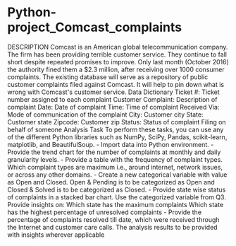 # Python-project_Comcast_complaints
DESCRIPTION  Comcast is an American global telecommunication company. The firm has been providing terrible customer service. They continue to fall short despite repeated promises to improve. Only last month (October 2016) the authority fined them a $2.3 million, after receiving over 1000 consumer complaints. The existing database will serve as a repository of public customer complaints filed against Comcast. It will help to pin down what is wrong with Comcast's customer service.  Data Dictionary  Ticket #: Ticket number assigned to each complaint Customer Complaint: Description of complaint Date: Date of complaint Time: Time of complaint Received Via: Mode of communication of the complaint City: Customer city State: Customer state Zipcode: Customer zip Status: Status of complaint Filing on behalf of someone Analysis Task  To perform these tasks, you can use any of the different Python libraries such as NumPy, SciPy, Pandas, scikit-learn, matplotlib, and BeautifulSoup.  - Import data into Python environment. - Provide the trend chart for the number of complaints at monthly and daily granularity levels. - Provide a table with the frequency of complaint types.  Which complaint types are maximum i.e., around internet, network issues, or across any other domains. - Create a new categorical variable with value as Open and Closed. Open &amp; Pending is to be categorized as Open and Closed &amp; Solved is to be categorized as Closed. - Provide state wise status of complaints in a stacked bar chart. Use the categorized variable from Q3. Provide insights on:  Which state has the maximum complaints Which state has the highest percentage of unresolved complaints - Provide the percentage of complaints resolved till date, which were received through the Internet and customer care calls.  The analysis results to be provided with insights wherever applicable
